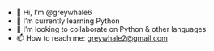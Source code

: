 - 👋 Hi, I’m @greywhale6
- 🌱 I’m currently learning Python
- 💞️ I’m looking to collaborate on Python & other languages
- 📫 How to reach me: greywhale2@gmail.com


<!---
greywhale6/greywhale6 is a ✨ special ✨ repository because its `README.md` (this file) appears on your GitHub profile.
You can click the Preview link to take a look at your changes.
--->
